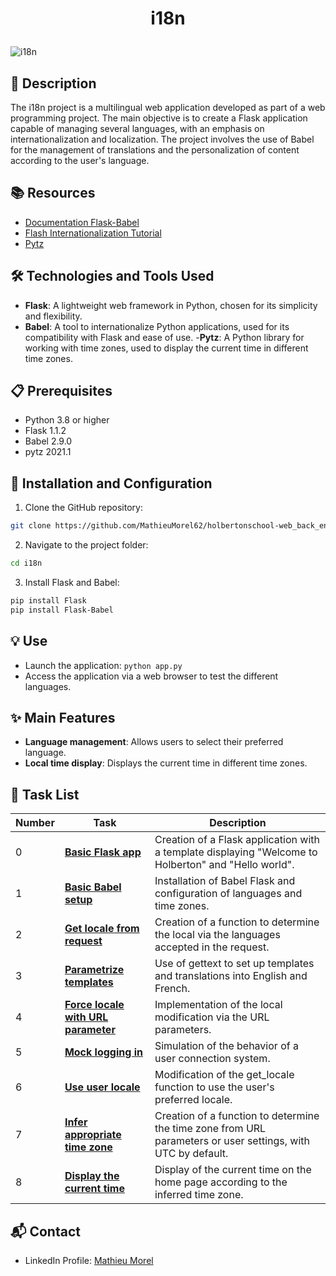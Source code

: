 # <p align="center">i18n</p>

![i18n](https://github.com/MathieuMorel62/holbertonschool-web_back_end/assets/113856302/c117cb13-7aca-4b86-a6dc-89c48ad6453a)

## 📝 Description
The i18n project is a multilingual web application developed as part of a web programming project. The main objective is to create a Flask application capable of managing several languages, with an emphasis on internationalization and localization. The project involves the use of Babel for the management of translations and the personalization of content according to the user's language.

## 📚 Resources
- [Documentation Flask-Babel](https://python-babel.github.io/flask-babel/)
- [Flash Internationalization Tutorial](https://blog.miguelgrinberg.com/post/the-flask-mega-tutorial-part-xiii-i18n-and-l10n)
- [Pytz](https://sourceforge.net/directory/software-development/)

## 🛠️ Technologies and Tools Used
- **Flask**: A lightweight web framework in Python, chosen for its simplicity and flexibility.
- **Babel**: A tool to internationalize Python applications, used for its compatibility with Flask and ease of use.
-**Pytz**: A Python library for working with time zones, used to display the current time in different time zones.

## 📋 Prerequisites
- Python 3.8 or higher
- Flask 1.1.2
- Babel 2.9.0
- pytz 2021.1

## 🚀 Installation and Configuration

1. Clone the GitHub repository: 

```sh
git clone https://github.com/MathieuMorel62/holbertonschool-web_back_end/
```

2. Navigate to the project folder: 

```sh
cd i18n
```

3. Install Flask and Babel:

```sh
pip install Flask
pip install Flask-Babel
```

## 💡 Use
- Launch the application: `python app.py`
- Access the application via a web browser to test the different languages.

## ✨ Main Features
- **Language management**: Allows users to select their preferred language.
- **Local time display**: Displays the current time in different time zones.

## 📝 Task List

| Number | Task | Description |
| ------ | ---- | ----------- |
| 0 | [**Basic Flask app**](https://github.com/MathieuMorel62/holbertonschool-web_back_end/blob/main/i18n/0-app.py) | Creation of a Flask application with a template displaying "Welcome to Holberton" and "Hello world". |
| 1 | [**Basic Babel setup**](https://github.com/MathieuMorel62/holbertonschool-web_back_end/blob/main/i18n/1-app.py) | Installation of Babel Flask and configuration of languages and time zones. |
| 2 | [**Get locale from request**](https://github.com/MathieuMorel62/holbertonschool-web_back_end/blob/main/i18n/2-app.py) | Creation of a function to determine the local via the languages accepted in the request. |
| 3 | [**Parametrize templates**](https://github.com/MathieuMorel62/holbertonschool-web_back_end/blob/main/i18n/3-app.py) | Use of gettext to set up templates and translations into English and French. |
| 4 | [**Force locale with URL parameter**](https://github.com/MathieuMorel62/holbertonschool-web_back_end/blob/main/i18n/4-app.py) | Implementation of the local modification via the URL parameters. |
| 5 | [**Mock logging in**](https://github.com/MathieuMorel62/holbertonschool-web_back_end/blob/main/i18n/5-app.py) | Simulation of the behavior of a user connection system. |
| 6 | [**Use user locale**](https://github.com/MathieuMorel62/holbertonschool-web_back_end/blob/main/i18n/6-app.py) | Modification of the get_locale function to use the user's preferred locale. |
| 7 | [**Infer appropriate time zone**](https://github.com/MathieuMorel62/holbertonschool-web_back_end/blob/main/i18n/7-app.py) | Creation of a function to determine the time zone from URL parameters or user settings, with UTC by default. |
| 8 | [**Display the current time**](https://github.com/MathieuMorel62/holbertonschool-web_back_end/blob/main/i18n/app.py) | Display of the current time on the home page according to the inferred time zone. |


## 📬 Contact
- LinkedIn Profile: [Mathieu Morel](https://www.linkedin.com/in/mathieu-morel-9ab457261/)
